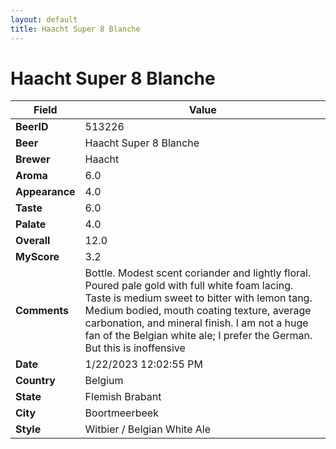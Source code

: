 ```yaml
---
layout: default
title: Haacht Super 8 Blanche
---
```


# Haacht Super 8 Blanche

| Field         | Value     |
|---------------|-----------|
| **BeerID** | 513226 |
| **Beer** | Haacht Super 8 Blanche |
| **Brewer** | Haacht |
| **Aroma** | 6.0 |
| **Appearance** | 4.0 |
| **Taste** | 6.0 |
| **Palate** | 4.0 |
| **Overall** | 12.0 |
| **MyScore** | 3.2 |
| **Comments** | Bottle. Modest scent coriander and lightly floral. Poured pale gold with full white foam lacing. Taste is medium sweet to bitter with lemon tang. Medium bodied, mouth coating texture, average carbonation, and mineral finish. I am not a huge fan of the Belgian white ale; I prefer the German. But this is inoffensive |
| **Date** | 1/22/2023 12:02:55 PM |
| **Country** | Belgium |
| **State** | Flemish Brabant |
| **City** | Boortmeerbeek |
| **Style** | Witbier / Belgian White Ale |
